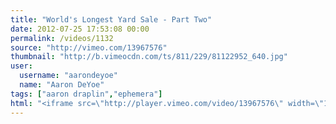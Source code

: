 ```yaml
---
title: "World's Longest Yard Sale - Part Two"
date: 2012-07-25 17:53:08 00:00
permalink: /videos/1132
source: "http://vimeo.com/13967576"
thumbnail: "http://b.vimeocdn.com/ts/811/229/81122952_640.jpg"
user:
  username: "aarondeyoe"
  name: "Aaron DeYoe"
tags: ["aaron draplin","ephemera"]
html: "<iframe src=\"http://player.vimeo.com/video/13967576\" width=\"1280\" height=\"720\" frameborder=\"0\" webkitAllowFullScreen mozallowfullscreen allowFullScreen></iframe>"
---
```


